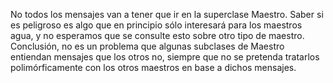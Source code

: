 No todos los mensajes van a tener que ir en la superclase Maestro. Saber si es peligroso es algo que en principio sólo interesará para los maestros agua, y no esperamos que se consulte esto sobre otro tipo de maestro. Conclusión, no es un problema que algunas subclases de Maestro entiendan mensajes que los otros no, siempre que no se pretenda tratarlos polimórficamente con los otros maestros en base a dichos mensajes.
